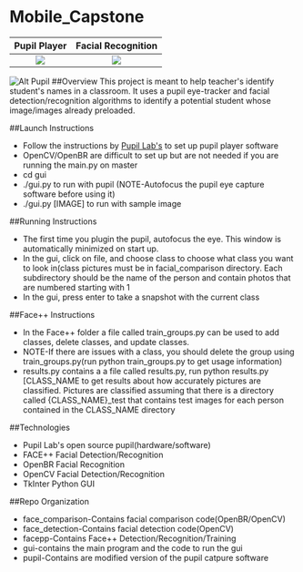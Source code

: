 # Mobile\_Capstone
Pupil Player             |  Facial Recognition
:-------------------------:|:-------------------------:
![](http://pupil-labs.com/media/img/dev_front_crop.jpeg)  |  ![](http://www.rineypackard.com/images/facerecognition.png)
![Alt Pupil](http://pupil-labs.com/media/img/dev_front_crop.jpeg)
##Overview
This project is meant to help teacher's identify student's names in a classroom. It uses a pupil eye-tracker and facial detection/recognition algorithms to identify a potential student whose image/images already preloaded. 


##Launch Instructions
* Follow the instructions by [Pupil Lab's](https://github.com/pupil-labs/pupil/wiki/Setup#run-from-source) to set up pupil player software
* OpenCV/OpenBR are difficult to set up but are not needed if you are running the main.py on master
* cd gui
* ./gui.py to run with pupil (NOTE-Autofocus the pupil eye capture software before using it)
* ./gui.py [IMAGE] to run with sample image

##Running Instructions
* The first time you plugin the pupil, autofocus the eye. This window is automatically minimized on start up.
* In the gui, click on file, and choose class to choose what class you want to look in(class pictures must be in facial\_comparison directory. Each subdirectory should be the name of the person and contain photos that are numbered starting with 1
* In the gui, press enter to take a snapshot with the current class

##Face++ Instructions
* In the Face++ folder a file called train\_groups.py can be used to add classes, delete classes, and update classes. 
* NOTE-If there are issues with a class, you should delete the group using train\_groups.py(run python train\_groups.py to get usage information) 
* results.py contains a a file called results.py, run python results.py [CLASS\_NAME to get results about how accurately pictures are classified. Pictures are classified assuming that there is a directory called {CLASS\_NAME}\_test that contains test images for each person contained in the CLASS\_NAME directory


##Technologies
* Pupil Lab's open source pupil(hardware/software)
* FACE++ Facial Detection/Recognition
* OpenBR Facial Recognition
* OpenCV Facial Detection/Recognition
* TkInter Python GUI

##Repo Organization
* face\_comparison-Contains facial comparison code(OpenBR/OpenCV)
* face\_detection-Contains facial detection code(OpenCV)
* facepp-Contains Face++ Detection/Recognition/Training
* gui-contains the main program and the code to run the gui
* pupil-Contains are modified version of the pupil catpure software


